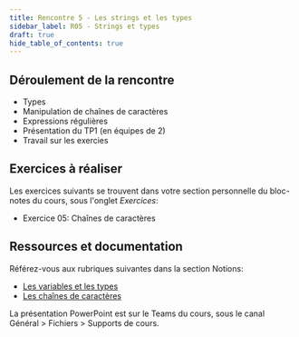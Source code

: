 ```yaml
---
title: Rencontre 5 - Les strings et les types
sidebar_label: R05 - Strings et types
draft: true
hide_table_of_contents: true
---
```


## Déroulement de la rencontre

- Types
- Manipulation de chaînes de caractères
- Expressions régulières
- Présentation du TP1 (en équipes de 2)
- Travail sur les exercies

## Exercices à réaliser

Les exercices suivants se trouvent dans votre section personnelle du bloc-notes du cours, sous l'onglet *Exercices*:

- Exercice 05: Chaînes de caractères


## Ressources et documentation

Référez-vous aux rubriques suivantes dans la section Notions:
- [Les variables et les types](/notions/powershell/variables)
- [Les chaînes de caractères](/notions/powershell/strings)

La présentation PowerPoint est sur le Teams du cours, sous le canal Général > Fichiers > Supports de cours.




